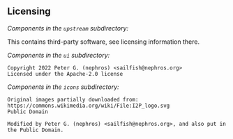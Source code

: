 ## Licensing

*Components in the `upstream` subdirectory:*

This contains third-party software, see licensing information there.

*Components in the `ui` subdirectory:*

	Copyright 2022 Peter G. (nephros) <sailfish@nephros.org>
	Licensed under the Apache-2.0 license

*Components in the `icons` subdirectory:*

	Original images partially downloaded from: https://commons.wikimedia.org/wiki/File:I2P_logo.svg
	Public Domain

	Modified by Peter G. (nephros) <sailfish@nephros.org>, and also put in the Public Domain.

